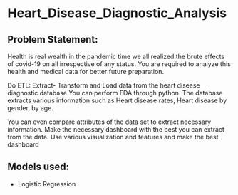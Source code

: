 # Heart_Disease_Diagnostic_Analysis

<h2>Problem Statement:</h2>

Health is real wealth in the pandemic time we all realized the brute effects of covid-19 on all
irrespective of any status. You are required to analyze this health and medical data for better
future preparation.

Do ETL: Extract- Transform and Load data from the heart disease diagnostic database
You can perform EDA through python. The database extracts various information such as
Heart disease rates, Heart disease by gender, by age.

You can even compare attributes of the data set to extract necessary information. Make the
necessary dashboard with the best you can extract from the data. Use various visualization
and features and make the best dashboard


<h2>Models used:</h2>

* Logistic Regression
